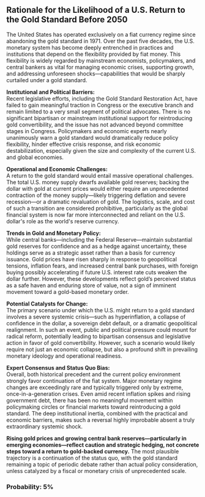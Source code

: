 ## Rationale for the Likelihood of a U.S. Return to the Gold Standard Before 2050

The United States has operated exclusively on a fiat currency regime since abandoning the gold standard in 1971. Over the past five decades, the U.S. monetary system has become deeply entrenched in practices and institutions that depend on the flexibility provided by fiat money. This flexibility is widely regarded by mainstream economists, policymakers, and central bankers as vital for managing economic crises, supporting growth, and addressing unforeseen shocks—capabilities that would be sharply curtailed under a gold standard.

**Institutional and Political Barriers:**  
Recent legislative efforts, including the Gold Standard Restoration Act, have failed to gain meaningful traction in Congress or the executive branch and remain limited to a very small segment of political advocates. There is no significant bipartisan or mainstream institutional support for reintroducing gold convertibility, and the issue has not advanced beyond committee stages in Congress. Policymakers and economic experts nearly unanimously warn a gold standard would dramatically reduce policy flexibility, hinder effective crisis response, and risk economic destabilization, especially given the size and complexity of the current U.S. and global economies.

**Operational and Economic Challenges:**  
A return to the gold standard would entail massive operational challenges. The total U.S. money supply dwarfs available gold reserves; backing the dollar with gold at current prices would either require an unprecedented contraction of the money supply—likely triggering deflation and severe recession—or a dramatic revaluation of gold. The logistics, scale, and cost of such a transition are considered prohibitive, particularly as the global financial system is now far more interconnected and reliant on the U.S. dollar's role as the world's reserve currency.

**Trends in Gold and Monetary Policy:**  
While central banks—including the Federal Reserve—maintain substantial gold reserves for confidence and as a hedge against uncertainty, these holdings serve as a strategic asset rather than a basis for currency issuance. Gold prices have risen sharply in response to geopolitical tensions, inflation fears, and increased central bank purchases, with foreign buying possibly accelerating if future U.S. interest rate cuts weaken the dollar further. However, these developments reflect gold’s perceived status as a safe haven and enduring store of value, not a sign of imminent movement toward a gold-based monetary order.

**Potential Catalysts for Change:**  
The primary scenario under which the U.S. might return to a gold standard involves a severe systemic crisis—such as hyperinflation, a collapse of confidence in the dollar, a sovereign debt default, or a dramatic geopolitical realignment. In such an event, public and political pressure could mount for radical reform, potentially leading to bipartisan consensus and legislative action in favor of gold convertibility. However, such a scenario would likely require not just an economic collapse, but also a profound shift in prevailing monetary ideology and operational readiness.

**Expert Consensus and Status Quo Bias:**  
Overall, both historical precedent and the current policy environment strongly favor continuation of the fiat system. Major monetary regime changes are exceedingly rare and typically triggered only by extreme, once-in-a-generation crises. Even amid recent inflation spikes and rising government debt, there has been no meaningful movement within policymaking circles or financial markets toward reintroducing a gold standard. The deep institutional inertia, combined with the practical and economic barriers, makes such a reversal highly improbable absent a truly extraordinary systemic shock.

**Rising gold prices and growing central bank reserves—particularly in emerging economies—reflect caution and strategic hedging, not concrete steps toward a return to gold-backed currency.** The most plausible trajectory is a continuation of the status quo, with the gold standard remaining a topic of periodic debate rather than actual policy consideration, unless catalyzed by a fiscal or monetary crisis of unprecedented scale.

### Probability: 5%